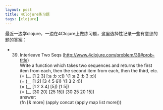 ```yaml
---
layout: post
title: 4Clojure练习题
tags: [clojure]
---
```


最近一边学clojure，一边在4Clojure上做练习题，这里选择性记录一些有意思的题的答案：

* 39. Interleave Two Seqs (http://www.4clojure.com/problem/39#prob-title)  
  Write a function which takes two sequences and returns the first item from each, then the second item from each, then the third, etc.   
  (= (__ \[1 2 3\] \[:a :b :c\]) '(1 :a 2 :b 3 :c))  
  (= (__ \[1 2\] \[3 4 5 6\]) '(1 3 2 4))  
  (= (__ \[1 2 3 4\] \[5\]) \[1 5\])  
  (= (__ \[30 20\] \[25 15\]) \[30 25 20 15\])  
  answer:   
  (fn \[&amp; more\] (apply concat (apply map list more)))




